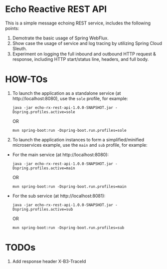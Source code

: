 # Echo Reactive REST API

This is a simple message echoing REST service, includes the following points:
1. Demotrate the basic usage of Spring WebFlux.
1. Show case the usage of service and log tracing by utilizing Spring Cloud Sleuth.
1. Experiment on logging the full inbound and outbound HTTP request & response, including HTTP start/status line, headers, and full body.

# HOW-TOs
1. To launch the application as a standalone service (at http://localhost:8080), use the `sole` profile, for example:
   ```
   java -jar echo-rx-rest-api-1.0.0-SNAPSHOT.jar -Dspring.profiles.active=sole
   ```
   OR
   ```
   mvn spring-boot:run -Dspring-boot.run.profiles=sole
   ```
1. To launch the application instances to form a simplified/minified microservices example, use the `main` and `sub` profile, for example:

* For the main service (at http://localhost:8080):
   ```
   java -jar echo-rx-rest-api-1.0.0-SNAPSHOT.jar -Dspring.profiles.active=main
   ```
   OR
   ```
   mvn spring-boot:run -Dspring-boot.run.profiles=main
   ```

* For the sub service (at http://localhost:8081):
   ```
   java -jar echo-rx-rest-api-1.0.0-SNAPSHOT.jar -Dspring.profiles.active=sub
   ```
   OR
   ```
   mvn spring-boot:run -Dspring-boot.run.profiles=sub
   ```

# TODOs
1. Add response header X-B3-TraceId
